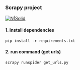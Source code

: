 ### Scrapy project
[![N|Solid](https://scrapy.org/img/scrapylogo.png)](http://scrapy.org)

#### 1. install dependencies

```shell
pip install -r requirements.txt
```

#### 2. run command (get urls)

```shell
scrapy runspider get_urls.py
```

